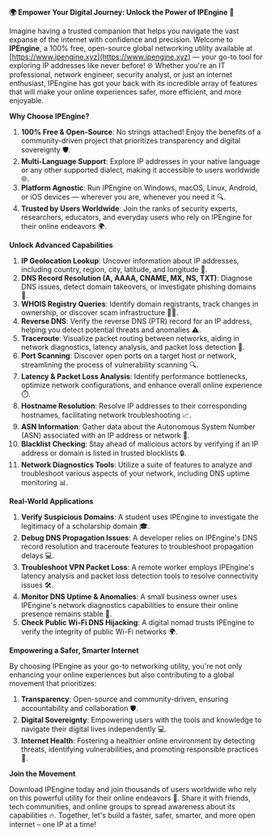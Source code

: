 **🌍 Empower Your Digital Journey: Unlock the Power of IPEngine 🚀**

Imagine having a trusted companion that helps you navigate the vast expanse of the internet with confidence and precision. Welcome to **IPEngine**, a 100% free, open-source global networking utility available at [https://www.ipengine.xyz](https://www.ipengine.xyz) — your go-to tool for exploring IP addresses like never before! 🌐 Whether you're an IT professional, network engineer, security analyst, or just an internet enthusiast, IPEngine has got your back with its incredible array of features that will make your online experiences safer, more efficient, and more enjoyable.

**Why Choose IPEngine?**

1. **100% Free & Open-Source**: No strings attached! Enjoy the benefits of a community-driven project that prioritizes transparency and digital sovereignty 🛡️.
2. **Multi-Language Support**: Explore IP addresses in your native language or any other supported dialect, making it accessible to users worldwide 🌐.
3. **Platform Agnostic**: Run IPEngine on Windows, macOS, Linux, Android, or iOS devices — wherever you are, whenever you need it 🔍.
4. **Trusted by Users Worldwide**: Join the ranks of security experts, researchers, educators, and everyday users who rely on IPEngine for their online endeavors 🌍.

**Unlock Advanced Capabilities**

1. **IP Geolocation Lookup**: Uncover information about IP addresses, including country, region, city, latitude, and longitude 🔴.
2. **DNS Record Resolution (A, AAAA, CNAME, MX, NS, TXT)**: Diagnose DNS issues, detect domain takeovers, or investigate phishing domains 🔑.
3. **WHOIS Registry Queries**: Identify domain registrants, track changes in ownership, or discover scam infrastructure 🕵️‍♂️.
4. **Reverse DNS**: Verify the reverse DNS (PTR) record for an IP address, helping you detect potential threats and anomalies ⚠️.
5. **Traceroute**: Visualize packet routing between networks, aiding in network diagnostics, latency analysis, and packet loss detection 📡.
6. **Port Scanning**: Discover open ports on a target host or network, streamlining the process of vulnerability scanning 🔍.
7. **Latency & Packet Loss Analysis**: Identify performance bottlenecks, optimize network configurations, and enhance overall online experience ⏱️.
8. **Hostname Resolution**: Resolve IP addresses to their corresponding hostnames, facilitating network troubleshooting 📈.
9. **ASN Information**: Gather data about the Autonomous System Number (ASN) associated with an IP address or network 🔗.
10. **Blacklist Checking**: Stay ahead of malicious actors by verifying if an IP address or domain is listed in trusted blocklists 🔒.
11. **Network Diagnostics Tools**: Utilize a suite of features to analyze and troubleshoot various aspects of your network, including DNS uptime monitoring 📊.

**Real-World Applications**

1. **Verify Suspicious Domains**: A student uses IPEngine to investigate the legitimacy of a scholarship domain 🎓.
2. **Debug DNS Propagation Issues**: A developer relies on IPEngine's DNS record resolution and traceroute features to troubleshoot propagation delays 💻.
3. **Troubleshoot VPN Packet Loss**: A remote worker employs IPEngine's latency analysis and packet loss detection tools to resolve connectivity issues 🛠️.
4. **Monitor DNS Uptime & Anomalies**: A small business owner uses IPEngine's network diagnostics capabilities to ensure their online presence remains stable 💼.
5. **Check Public Wi-Fi DNS Hijacking**: A digital nomad trusts IPEngine to verify the integrity of public Wi-Fi networks 🌍.

**Empowering a Safer, Smarter Internet**

By choosing IPEngine as your go-to networking utility, you're not only enhancing your online experiences but also contributing to a global movement that prioritizes:

1. **Transparency**: Open-source and community-driven, ensuring accountability and collaboration 🛡️.
2. **Digital Sovereignty**: Empowering users with the tools and knowledge to navigate their digital lives independently 💻.
3. **Internet Health**: Fostering a healthier online environment by detecting threats, identifying vulnerabilities, and promoting responsible practices 🌟.

**Join the Movement**

Download IPEngine today and join thousands of users worldwide who rely on this powerful utility for their online endeavors 📡. Share it with friends, tech communities, and online groups to spread awareness about its capabilities 🔥. Together, let's build a faster, safer, smarter, and more open internet – one IP at a time!